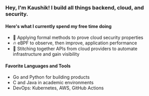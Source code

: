### Hey, I'm Kaushik! I build all things backend, cloud, and security.

#### Here's what I currently spend my free time doing
- 🔐 Applying formal methods to prove cloud security properties
- 🔥 eBPF to observe, then improve, application performance
- 🔮 Stitching together APIs from cloud providers to automate infrastructure and gain visibility

#### Favorite Languages and Tools
- Go and Python for building products
- C and Java in academic environments
- DevOps: Kubernetes, AWS, GitHub Actions
